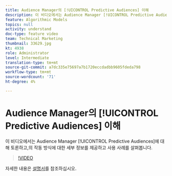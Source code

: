 ```yaml
---
title: Audience Manager의 [!UICONTROL Predictive Audiences] 이해
description: 이 비디오에서는 Audience Manager [!UICONTROL Predictive Audiences]에 대해 토론하고,의 작동 방식에 대한 세부 정보를 제공하고 사용 사례를 살펴봅니다.
feature: Algorithmic Models
topics: null
activity: understand
doc-type: feature video
team: Technical Marketing
thumbnail: 33629.jpg
kt: 4938
role: Administrator
level: Intermediate
translation-type: tm+mt
source-git-commit: a7dc335e75697a7b1720eccdadbb9605fdeda798
workflow-type: tm+mt
source-wordcount: '71'
ht-degree: 4%

---
```



# Audience Manager의 [!UICONTROL Predictive Audiences] 이해

이 비디오에서는 Audience Manager [!UICONTROL Predictive Audiences]에 대해 토론하고,의 작동 방식에 대한 세부 정보를 제공하고 사용 사례를 살펴봅니다.

>[!VIDEO](https://video.tv.adobe.com/v/33629/?quality=12)

자세한 내용은 [설명서](https://docs.adobe.com/content/help/en/audience-manager/user-guide/features/algorithmic-models/predictive-audiences/predictive-audiences.html)를 참조하십시오.
